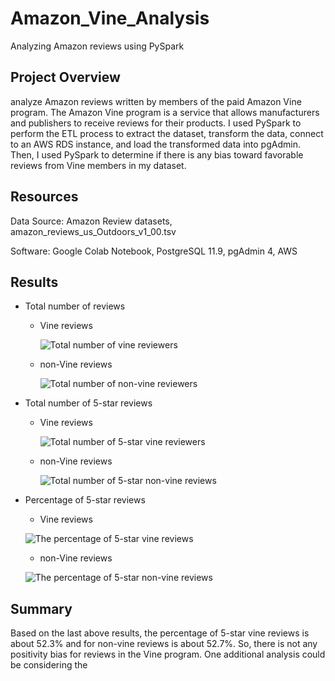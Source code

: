 # Amazon_Vine_Analysis
Analyzing Amazon reviews using PySpark

## Project Overview

analyze Amazon reviews written by members of the paid Amazon Vine program. The Amazon Vine program is a service that allows manufacturers and publishers to receive reviews for their products. I used PySpark to perform the ETL process to extract the dataset, transform the data, connect to an AWS RDS instance, and load the transformed data into pgAdmin.
Then, I used PySpark to determine if there is any bias toward favorable reviews from Vine members in my dataset.

## Resources

Data Source: Amazon Review datasets, amazon_reviews_us_Outdoors_v1_00.tsv

Software: Google Colab Notebook, PostgreSQL 11.9, pgAdmin 4, AWS

## Results

 - Total number of reviews
 
   - Vine reviews
   
   
      ![Total number of vine reviewers](https://user-images.githubusercontent.com/71282697/105655089-431b1e00-5e74-11eb-932a-1144a96004f6.png)

   - non-Vine reviews
   
 
      ![Total number of non-vine reviewers](https://user-images.githubusercontent.com/71282697/105655175-6ba31800-5e74-11eb-92f2-3b88d6fda77b.png)
 
 
 - Total number of 5-star reviews
 
   - Vine reviews
   
  
      ![Total number of 5-star vine reviewers](https://user-images.githubusercontent.com/71282697/105655243-8d040400-5e74-11eb-9c98-1b49da03666c.png)
     
     
    - non-Vine reviews
  
  
      ![Total number of 5-star non-vine reviews](https://user-images.githubusercontent.com/71282697/105655318-b6bd2b00-5e74-11eb-950e-e5fb519494ee.png)
     
  
  - Percentage of 5-star reviews
  
    - Vine reviews
   
     ![The percentage of 5-star vine reviews](https://user-images.githubusercontent.com/71282697/105655455-ee2bd780-5e74-11eb-9f7e-35a9477b6e50.png)
   
    - non-Vine reviews
   
     ![The percentage of 5-star non-vine reviews](https://user-images.githubusercontent.com/71282697/105655599-2f23ec00-5e75-11eb-9cac-f9e2a612deae.png)
   
   
   ## Summary
   
   Based on the last above results, the percentage of 5-star vine reviews is about 52.3% and for non-vine reviews is about 52.7%. So, there is not any positivity bias for reviews in the Vine program. One additional analysis could be considering the 
